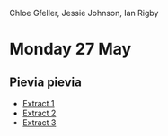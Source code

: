 Chloe Gfeller, Jessie Johnson, Ian Rigby

# Monday 27 May



## Pievia pievia

- [Extract 1](audio_files/pievia_part1.zip)
- [Extract 2](audio_files/pievia_part2.zip)
- [Extract 3](audio_files/pievia_part3.zip)

<!-- ## Nina nana

- [Extract 1](audio_files/ninanana_part1.zip)
- [Extract 2](audio_files/ninanana_part2.zip)
- [Extract 3](audio_files/ninanana_part3.zip)
- [Extract 4](audio_files/ninanana_part4.zip) -->
